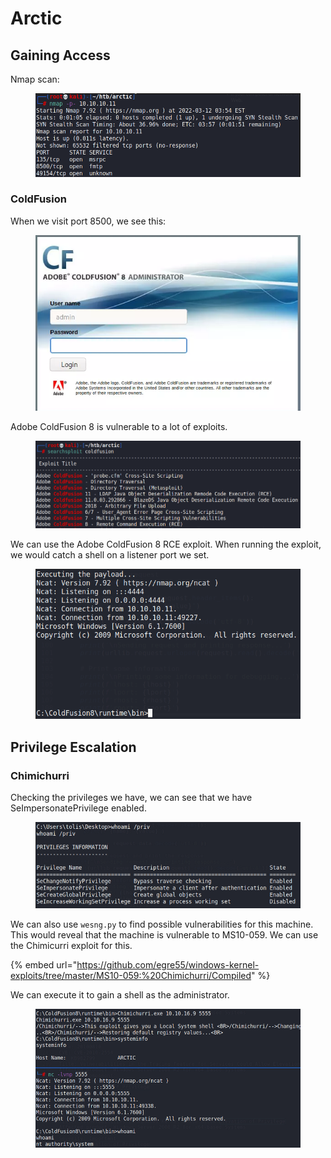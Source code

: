 # Arctic

## Gaining Access

Nmap scan:

<figure><img src="../../../.gitbook/assets/image (147) (3).png" alt=""><figcaption></figcaption></figure>

### ColdFusion

When we visit port 8500, we see this:

<figure><img src="../../../.gitbook/assets/image (78) (5).png" alt=""><figcaption></figcaption></figure>

Adobe ColdFusion 8 is vulnerable to a lot of exploits.

<figure><img src="../../../.gitbook/assets/image (151) (3).png" alt=""><figcaption></figcaption></figure>

We can use the Adobe ColdFusion 8 RCE exploit. When running the exploit, we would catch a shell on a listener port we set.

<figure><img src="../../../.gitbook/assets/image (76) (5).png" alt=""><figcaption></figcaption></figure>

## Privilege Escalation

### Chimichurri

Checking the privileges we have, we can see that we have SeImpersonatePrivilege enabled.

&#x20;

<figure><img src="../../../.gitbook/assets/image (154) (3).png" alt=""><figcaption></figcaption></figure>

We can also use `wesng.py` to find possible vulnerabilities for this machine. This would reveal that the machine is vulnerable to MS10-059. We can use the Chimicurri exploit for this.

{% embed url="https://github.com/egre55/windows-kernel-exploits/tree/master/MS10-059:%20Chimichurri/Compiled" %}

We can execute it to gain a shell as the administrator.

<figure><img src="../../../.gitbook/assets/image (152) (3).png" alt=""><figcaption></figcaption></figure>
